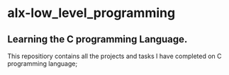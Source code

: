# alx-low_level_programming
## Learning the C programming Language.

This repositiory contains all the projects and tasks I have completed on C programming language; 
